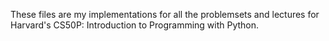 These files are my implementations for all the problemsets and lectures for Harvard's CS50P: Introduction to Programming with Python.
